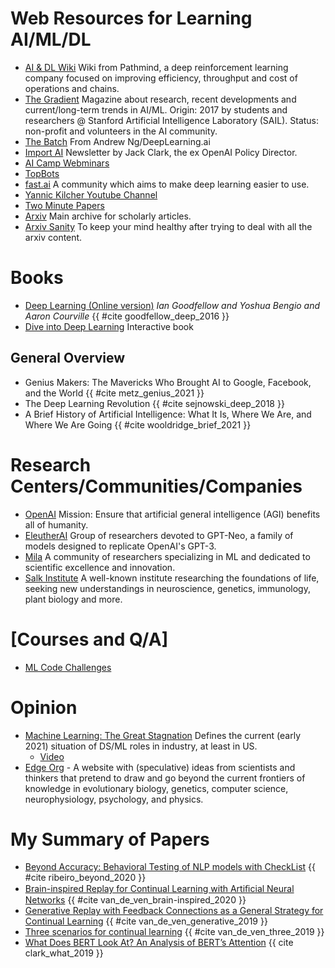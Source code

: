 # Web Resources for Learning AI/ML/DL

* [AI & DL Wiki](https://wiki.pathmind.com/) Wiki from Pathmind, a deep reinforcement learning company focused on improving efficiency, throughput and cost of operations and chains.
* [The Gradient](https://thegradient.pub/) Magazine about research, recent developments and current/long-term trends in 
AI/ML. Origin: 2017 by students and researchers @ Stanford Artificial Intelligence Laboratory (SAIL).
Status: non-profit and volunteers in the AI community.
* [The Batch](https://www.deeplearning.ai/the-batch/) From Andrew Ng/DeepLearning.ai
* [Import AI](https://jack-clark.net/) Newsletter by Jack Clark, the ex OpenAI Policy Director.
* [AI Camp Webminars](https://learn.xnextcon.com/)
* [TopBots](https://www.topbots.com/)
* [fast.ai](http://fast.ai/) A community which aims to make deep learning easier to use.
* [Yannic Kilcher Youtube Channel](https://www.youtube.com/channel/UCZHmQk67mSJgfCCTn7xBfew)
* [Two Minute Papers](https://www.youtube.com/c/K%C3%A1rolyZsolnai/search?query=machine%20learning)
* [Arxiv](https://arxiv.org/) Main archive for scholarly articles.
* [Arxiv Sanity](http://arxiv-sanity.com/) To keep your mind healthy after trying to deal with all the arxiv content.

# Books

* [Deep Learning (Online version)](https://www.deeplearningbook.org/) *Ian Goodfellow and Yoshua Bengio and Aaron Courville* {{ #cite goodfellow_deep_2016 }} 
* [Dive into Deep Learning](http://d2l.ai/) Interactive book

## General Overview

* Genius Makers: The Mavericks Who Brought AI to Google, Facebook, and the World {{ #cite metz_genius_2021 }}
* The Deep Learning Revolution {{ #cite sejnowski_deep_2018 }}
* A Brief History of Artificial Intelligence: What It Is, Where We Are, and Where We Are Going {{ #cite wooldridge_brief_2021 }}

# Research Centers/Communities/Companies

* [OpenAI](https://openai.com/) Mission: Ensure that artificial general intelligence (AGI) benefits all of humanity.
* [EleutherAI](https://www.eleuther.ai/) Group of researchers devoted to GPT-Neo, a family of models designed to
 replicate OpenAI's GPT-3.
* [Mila](https://mila.quebec/en/) A community of researchers specializing in ML and dedicated to scientific excellence 
and innovation.
* [Salk Institute](https://www.salk.edu/) A well-known institute researching the foundations of life, seeking new
 understandings in neuroscience, genetics, immunology, plant biology and more.

# [Courses and Q/A]

* [ML Code Challenges](https://www.deep-ml.com/)

# Opinion
* [Machine Learning: The Great Stagnation](https://marksaroufim.substack.com/p/machine-learning-the-great-stagnation) Defines the current (early 2021) situation of DS/ML roles in industry, at least in US.
  - [Video](https://learn.xnextcon.com/event/eventdetails/W2021031810)
* [Edge Org](https://www.edge.org) - A website with (speculative) ideas from scientists and thinkers that pretend to draw
and go beyond the current frontiers of knowledge in evolutionary biology, genetics, computer science, neurophysiology, psychology, and physics. 

# My Summary of Papers

* [Beyond Accuracy: Behavioral Testing of NLP models with CheckList](https://github.com/francisco-perez-sorrosal/deep-learning-papers/tree/master/Beyond%20Accuracy) {{ #cite ribeiro_beyond_2020 }} 
* [Brain-inspired Replay for Continual Learning with Artiﬁcial Neural Networks](https://github.com/francisco-perez-sorrosal/deep-learning-papers/tree/master/Generative%20Replay) {{ #cite van_de_ven_brain-inspired_2020 }}
* [Generative Replay with Feedback Connections as a General Strategy for Continual Learning](https://github.com/francisco-perez-sorrosal/deep-learning-papers/tree/master/Generative%20Replay) {{ #cite van_de_ven_generative_2019 }}
* [Three scenarios for continual learning]((https://github.com/francisco-perez-sorrosal/deep-learning-papers/tree/master/Generative%20Replay)) {{ #cite van_de_ven_three_2019 }}
* [What Does BERT Look At? An Analysis of BERT’s Attention](https://github.com/francisco-perez-sorrosal/deep-learning-papers/tree/master/What%20Does%20BERT%20Look%20At) {{ cite clark_what_2019 }}
